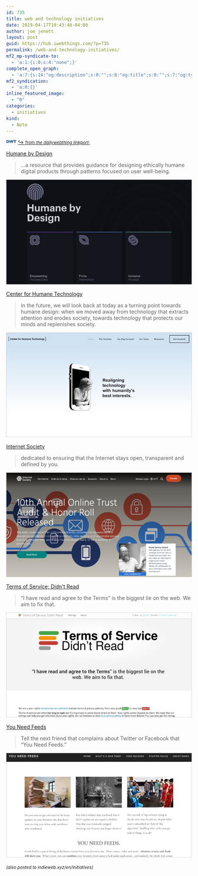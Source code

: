 ```yaml
---
id: 735
title: web and technology initiatives
date: 2019-04-17T19:43:48-04:00
author: joe jenett
layout: post
guid: https://hub.iwebthings.com/?p=735
permalink: /web-and-technology-initiatives/
mf2_mp-syndicate-to:
  - 'a:1:{i:0;s:4:"none";}'
complete_open_graph:
  - 'a:7:{s:14:"og:description";s:0:"";s:8:"og:title";s:0:"";s:7:"og:type";s:0:"";s:12:"twitter:card";s:7:"summary";s:15:"twitter:creator";s:0:"";s:19:"twitter:description";s:0:"";s:8:"og:image";s:0:"";}'
mf2_syndication:
  - 'a:0:{}'
inline_featured_image:
  - "0"
categories:
  - initiatives
kind:
  - Note
---
```

[<img style="position:relative;top:-3px;" src="/images/dwtvia.png" alt="" width="28" />](https://the.dailywebthing.com/ "originally shared at the dailywebthing linkport") [↪ <small>from <em>the dailywebthing linkport</em>:</small>](https://the.dailywebthing.com/ "the dailywebthing linkport")

[Humane by Design](https://humanebydesign.com/ "Humane by Design")

> &#8230;a resource that provides guidance for designing ethically humane digital products through patterns focused on user well-being. 

[<img src="/wp-content/uploads/2019/04/humane.jpg" alt="Humane by Design" style="border:none;width:550px;" />](https://humanebydesign.com/ "Humane by Design") 

[Center for Humane Technology](https://humanetech.com/ "Center for Humane Technology")

> In the future, we will look back at today as a turning point towards humane design: when we moved away from technology that extracts attention and erodes society, towards technology that protects our minds and replenishes society. 

[<img src="/wp-content/uploads/2019/04/humanetech.jpg" alt="Center for Humane Technology" style="border:none;width:550px;" />](https://humanetech.com/ "Center for Humane Technology") 

[Internet Society](https://www.internetsociety.org/ "Internet Society")

> dedicated to ensuring that the Internet stays open, transparent and defined by you. 

[<img src="/wp-content/uploads/2019/04/society.jpg" alt="Internet Society" style="border:none;width:550px;" />](https://www.internetsociety.org/ "Internet Society") 

[Terms of Service; Didn&apos;t Read](https://tosdr.org/ "Terms of Service; Didn&apos;t Read")

> “I have read and agree to the Terms” is the biggest lie on the web. We aim to fix that. 

[<img src="/wp-content/uploads/2019/04/tos.jpg" alt="Terms of Service; Didn&apos;t Read" style="border:none;width:550px;" />](https://tosdr.org/ "Terms of Service; Didn&apos;t Read") 

[You Need Feeds](https://www.youneedfeeds.com/ "You Need Feeds")

> Tell the next friend that complains about Twitter or Facebook that &#8220;You Need Feeds.&#8221; 

[<img src="/wp-content/uploads/2019/04/feeds.jpg" alt="You Need Feeds" style="border:none;width:550px;" />](https://www.youneedfeeds.com/ "You Need Feeds") 

<small><em>(also posted to <a title="site gone? 04/17/23">indieweb.xyz/en/initiatives</a>)</em></small>

